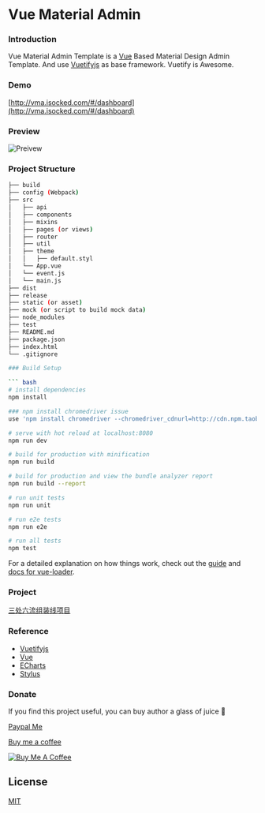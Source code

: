 # Vue Material Admin

### Introduction
Vue Material Admin Template is a [Vue](https://vuejs.org/index.html/) Based Material Design Admin Template.
And use [Vuetifyjs](https://vuetifyjs.com/) as base framework.
Vuetify is Awesome.

### Demo
[http://vma.isocked.com/#/dashboard](http://vma.isocked.com/#/dashboard) 

### Preview
![Preivew](http://vma.isocked.com//static/preview/01_preview.png)

###
### Project Structure
```bash
├── build
├── config (Webpack)
├── src
│   ├── api
│   ├── components
│   ├── mixins
│   ├── pages (or views)
│   ├── router
│   ├── util
│   ├── theme
│   │   ├── default.styl
│   └── App.vue
│   └── event.js
│   └── main.js
├── dist
├── release
├── static (or asset)
├── mock (or script to build mock data)
├── node_modules
├── test
├── README.md
├── package.json
├── index.html
└── .gitignore

### Build Setup

``` bash
# install dependencies
npm install

### npm install chromedriver issue
use 'npm install chromedriver --chromedriver_cdnurl=http://cdn.npm.taobao.org/dist/chromedriver'

# serve with hot reload at localhost:8080
npm run dev

# build for production with minification
npm run build

# build for production and view the bundle analyzer report
npm run build --report

# run unit tests
npm run unit

# run e2e tests
npm run e2e

# run all tests
npm test
```

For a detailed explanation on how things work, check out the [guide](http://vuejs-templates.github.io/webpack/) and [docs for vue-loader](http://vuejs.github.io/vue-loader).

### Project
[三处六流组装线项目](http://10.132.45.143/f1331865/FII_FG_BEACON_VMAT_WEB/tree/master/src/pages/tipbu_6streams)

### Reference

* [Vuetifyjs](https://vuetifyjs.com/)
* [Vue](https://vuejs.org/index.html/)
* [ECharts](http://echarts.baidu.com/option.html)
* [Stylus](http://stylus-lang.com/)

### Donate
If you find this project useful, you can buy author a glass of juice :tropical_drink:


[Paypal Me](https://www.paypal.me/tookit)

[Buy me a coffee](https://www.buymeacoffee.com/tookit)

<a href="https://www.buymeacoffee.com/tookit" target="_blank"><img src="https://www.buymeacoffee.com/assets/img/custom_images/orange_img.png" alt="Buy Me A Coffee" style="height: auto !important;width: auto !important;" ></a>

## License

[MIT](https://github.com/tookit/vue-material-admin/blob/master/LICENSE)
